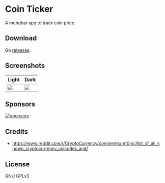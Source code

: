 # Coin Ticker

A menubar app to track coin price.

## Download

Go [releases](https://github.com/2nthony/coin-ticker/releases).

## Screenshots

|Light|Dark|
|-|-|
|![](https://cdn.jsdelivr.net/gh/2nthony/statics@main/uPic/HVqmP9ndtMCp.png)|![](https://cdn.jsdelivr.net/gh/2nthony/statics@main/uPic/i0ufoHzvOd7r.png)|

## Sponsors

[![sponsors](https://cdn.jsdelivr.net/gh/2nthony/sponsors-image/sponsors.svg)](https://github.com/sponsors/2nthony)

## Credits

- https://www.reddit.com/r/CryptoCurrency/comments/mt0nci/list_of_all_known_cryptocurrency_unicodes_and/

## License

GNU GPLv3
